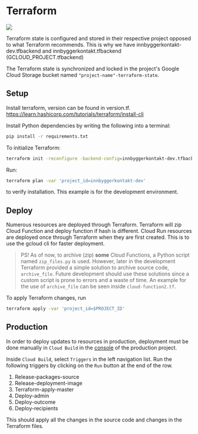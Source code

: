 # Terraform
[![](https://img.shields.io/badge/Terraform-a?style=flat&logo=terraform&label=IaC&color=7B42BC&logoColor=ffffff)](https://www.terraform.io/)

Terraform state is configured and stored in their respective project opposed to what Terraform recommends.
This is why we have innbyggerkontakt-dev.tfbackend and innbyggerkontakt.tfbackend (GCLOUD_PROJECT.tfbackend)

The Terraform state is synchronized and locked in the project's Google Cloud Storage bucket named `"project-name"-terraform-state`.

## Setup
Install terraform, version can be found in version.tf. https://learn.hashicorp.com/tutorials/terraform/install-cli

Install Python dependencies by writing the following into a terminal:
```bash
pip install -r requirements.txt
```

To initialize Terraform:
```bash
terraform init -reconfigure -backend-config=innbyggerkontakt-dev.tfbackend
```
Run:
```bash
terraform plan -var 'project_id=innbyggerkontakt-dev'
```
to verify installation. This example is for the development environment.

## Deploy
Numerous resources are deployed through Terraform. Terraform will zip Cloud Function and deploy function if hash is different.
Cloud Run resources are deployed once through Terraform when they are first created. This is to use the gcloud cli for faster deployment.

> PS! As of now, to archive (zip) **some** Cloud Functions, a Python script named `zip_files.py` is used. However, later in the development Terraform provided a simple solution to archive source code, `archive_file`. Future development should use these solutions since a custom script is prone to errors and a waste of time. An example for the use of `archive_file` can be seen inside `cloud-function2.tf`.

To apply Terraform changes, run
```bash
terraform apply -var 'project_id=$PROJECT_ID'
```

## Production
In order to deploy updates to resources in production, deployment must be done manually in `Cloud Build` in the [console](https://console.cloud.google.com/) of the production project.

Inside `Cloud Build`, select `Triggers` in the left navigation list. Run the following triggers by clicking on the `Run` button at the end of the row.

1. Release-packages-source
2. Release-deployment-image
3. Terraform-apply-master
4. Deploy-admin
5. Deploy-outcome
6. Deploy-recipients

This should apply all the changes in the source code and changes in the Terraform files.
